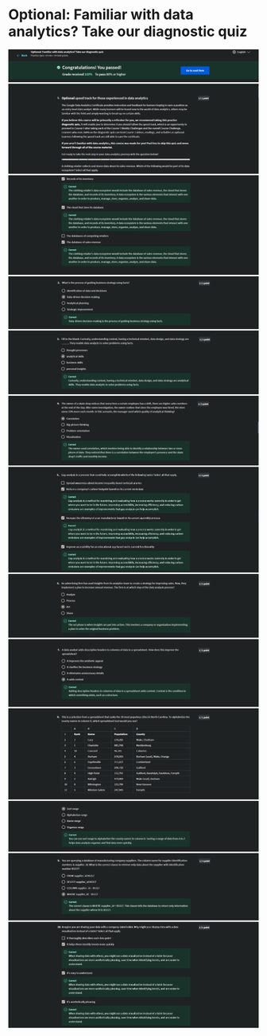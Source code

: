 # Optional: Familiar with data analytics? Take our diagnostic quiz

![](imgs_1/0.png)
![](imgs_1/1.1.png)
![](imgs_1/1.2.png)
![](imgs_1/2.png)
![](imgs_1/3.png)
![](imgs_1/4.png)
![](imgs_1/5.png)
![](imgs_1/6.png)
![](imgs_1/7.png)
![](imgs_1/8.1.png)
![](imgs_1/8.2.png)
![](imgs_1/9.png)
![](imgs_1/10.png)